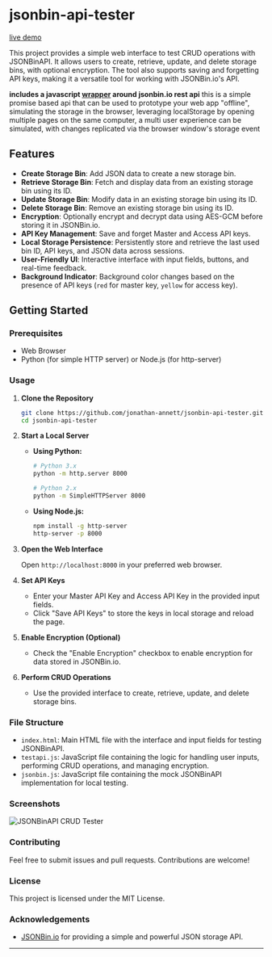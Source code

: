 # jsonbin-api-tester

[live demo](https://jonathan-annett.github.io/jsonbin-api-tester/)

This project provides a simple web interface to test CRUD operations with JSONBinAPI. It allows users to create, retrieve, update, and delete storage bins, with optional encryption. The tool also supports saving and forgetting API keys, making it a versatile tool for working with JSONBin.io's API.

**includes a javascript [wrapper](api.md) around jsonbin.io rest api**
this is a simple promise based api that can be used to prototype your web app "offline", simulating the storage in the browser, leveraging localStorage
by opening multiple pages on the same computer, a multi user experience can be simulated, with changes replicated via the browser window's storage event

## Features

- **Create Storage Bin**: Add JSON data to create a new storage bin.
- **Retrieve Storage Bin**: Fetch and display data from an existing storage bin using its ID.
- **Update Storage Bin**: Modify data in an existing storage bin using its ID.
- **Delete Storage Bin**: Remove an existing storage bin using its ID.
- **Encryption**: Optionally encrypt and decrypt data using AES-GCM before storing it in JSONBin.io.
- **API Key Management**: Save and forget Master and Access API keys.
- **Local Storage Persistence**: Persistently store and retrieve the last used bin ID, API keys, and JSON data across sessions.
- **User-Friendly UI**: Interactive interface with input fields, buttons, and real-time feedback.
- **Background Indicator**: Background color changes based on the presence of API keys (`red` for master key, `yellow` for access key).

## Getting Started

### Prerequisites

- Web Browser
- Python (for simple HTTP server) or Node.js (for http-server)

### Usage

1. **Clone the Repository**

    ```sh
    git clone https://github.com/jonathan-annett/jsonbin-api-tester.git
    cd jsonbin-api-tester
    ```

2. **Start a Local Server**

    - **Using Python:**

      ```sh
      # Python 3.x
      python -m http.server 8000

      # Python 2.x
      python -m SimpleHTTPServer 8000
      ```

    - **Using Node.js:**

      ```sh
      npm install -g http-server
      http-server -p 8000
      ```

3. **Open the Web Interface**

    Open `http://localhost:8000` in your preferred web browser.

4. **Set API Keys**

    - Enter your Master API Key and Access API Key in the provided input fields.
    - Click "Save API Keys" to store the keys in local storage and reload the page.

5. **Enable Encryption (Optional)**

    - Check the "Enable Encryption" checkbox to enable encryption for data stored in JSONBin.io.

6. **Perform CRUD Operations**

    - Use the provided interface to create, retrieve, update, and delete storage bins.

### File Structure

- `index.html`: Main HTML file with the interface and input fields for testing JSONBinAPI.
- `testapi.js`: JavaScript file containing the logic for handling user inputs, performing CRUD operations, and managing encryption.
- `jsonbin.js`: JavaScript file containing the mock JSONBinAPI implementation for local testing.

### Screenshots

![JSONBinAPI CRUD Tester](screenshot.png)

### Contributing

Feel free to submit issues and pull requests. Contributions are welcome!

### License

This project is licensed under the MIT License.

### Acknowledgements

- [JSONBin.io](https://jsonbin.io) for providing a simple and powerful JSON storage API.

---

